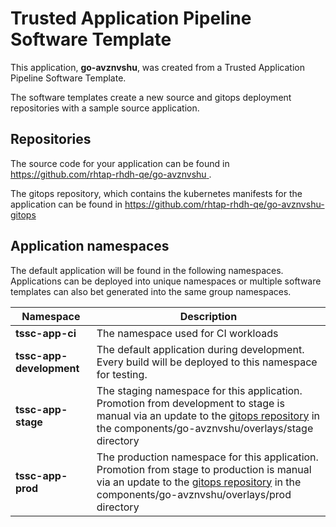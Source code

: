 # Trusted Application Pipeline Software Template

This application, **go-avznvshu**, was created from a Trusted Application Pipeline Software Template.

The software templates create a new source and gitops deployment repositories with a sample source application. 

## Repositories

The source code for your application can be found in [https://github.com/rhtap-rhdh-qe/go-avznvshu ](https://github.com/rhtap-rhdh-qe/go-avznvshu ).
 
The gitops repository, which contains the kubernetes manifests for the application can be found in 
[https://github.com/rhtap-rhdh-qe/go-avznvshu-gitops ](https://github.com/rhtap-rhdh-qe/go-avznvshu-gitops ) 

## Application namespaces 

The default application will be found in the following namespaces. Applications can be deployed into unique namespaces or multiple software templates can also bet generated into the same group namespaces.  

|  Namespace   |  Description   |  
| -------- | -------- |
| **tssc-app-ci** | The namespace used for CI workloads |
| **tssc-app-development** | The default application during development. Every build will be deployed to this namespace for testing. |
| **tssc-app-stage** | The staging namespace for this application. Promotion from development to stage is manual via an update to the [gitops repository](https://github.com/rhtap-rhdh-qe/go-avznvshu-gitops ) in the components/go-avznvshu/overlays/stage directory |
| **tssc-app-prod** | The production namespace for this application. Promotion from stage to production is manual via an update to the [gitops repository](https://github.com/rhtap-rhdh-qe/go-avznvshu-gitops ) in the components/go-avznvshu/overlays/prod directory |